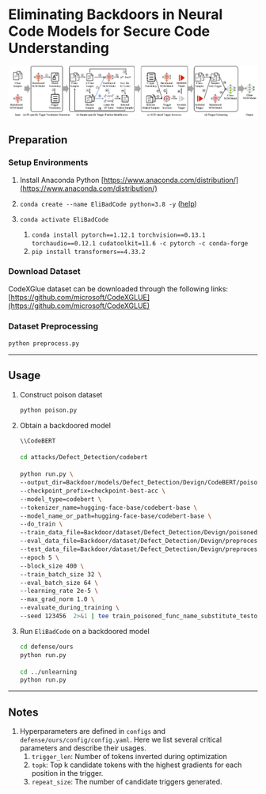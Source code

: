 # Eliminating Backdoors in Neural Code Models for Secure Code Understanding

<img src="framework.png" width="1000px"/>


## Preparation 

### Setup Environments 
1. Install Anaconda Python [https://www.anaconda.com/distribution/](https://www.anaconda.com/distribution/)
2. `conda create --name EliBadCode python=3.8 -y` ([help](https://docs.conda.io/projects/conda/en/latest/user-guide/tasks/manage-environments.html))
3. `conda activate EliBadCode`

    1. `conda install pytorch==1.12.1 torchvision==0.13.1 torchaudio==0.12.1 cudatoolkit=11.6 -c pytorch -c conda-forge` 
    2. `pip install transformers==4.33.2`

### Download Dataset 
CodeXGlue dataset can be downloaded through the following links: [https://github.com/microsoft/CodeXGLUE](https://github.com/microsoft/CodeXGLUE) 

### Dataset Preprocessing
```bash
python preprocess.py
```

-------------------------------------------------
## Usage

1. Construct poison dataset
    ```bash
    python poison.py
    ```
2. Obtain a backdoored model 
    ```bash
    \\CodeBERT

    cd attacks/Defect_Detection/codebert

    python run.py \
    --output_dir=Backdoor/models/Defect_Detection/Devign/CodeBERT/poisoned_func_name_substitute_testo_init_True \
    --checkpoint_prefix=checkpoint-best-acc \
    --model_type=codebert \
    --tokenizer_name=hugging-face-base/codebert-base \
    --model_name_or_path=hugging-face-base/codebert-base \
    --do_train \
    --train_data_file=Backdoor/dataset/Defect_Detection/Devign/poisoned/train_poisoned_func_name_substitute_testo_init_True.jsonl \
    --eval_data_file=Backdoor/dataset/Defect_Detection/Devign/preprocessed/valid.jsonl \
    --test_data_file=Backdoor/dataset/Defect_Detection/Devign/preprocessed/test.jsonl \
    --epoch 5 \
    --block_size 400 \
    --train_batch_size 32 \
    --eval_batch_size 64 \
    --learning_rate 2e-5 \
    --max_grad_norm 1.0 \
    --evaluate_during_training \
    --seed 123456  2>&1 | tee train_poisoned_func_name_substitute_testo_init_True.log
    ```

2. Run `EliBadCode` on a backdoored model
    
    ```bash
    cd defense/ours
    python run.py

    cd ../unlearning
    python run.py
    ``` 

-------------------------------------------------
## Notes

1. Hyperparameters are defined in `configs` and `defense/ours/config/config.yaml`. Here we list several critical parameters and describe their usages.
    1. `trigger_len`: Number of tokens inverted during optimization 
    2. `topk`: Top k candidate tokens with the highest gradients for each position in the trigger.
    3. `repeat_size`: The number of candidate triggers generated.
